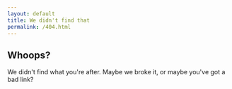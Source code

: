 ```yaml
---
layout: default
title: We didn't find that
permalink: /404.html
---
```


<h2>Whoops?</h2>
<p>We didn't find what you're after. Maybe we broke it, or maybe you've got a bad link?</p>
